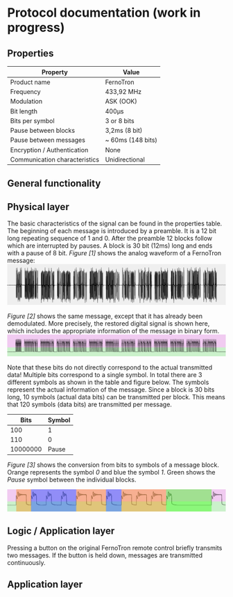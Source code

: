  

# Protocol documentation (work in progress)

## Properties

| Property                      | Value             |
| ----------------------------- | ----------------- |
| Product name                  | FernoTron         |
| Frequency                     | 433,92 MHz        |
| Modulation                    | ASK (OOK)         |
| Bit length                    | 400µs             |
| Bits per symbol               | 3 or 8 bits       |
| Pause between blocks          | 3,2ms (8 bit)     |
| Pause between messages        | ~ 60ms (148 bits) |
| Encryption / Authentication   | None              |
| Communication characteristics | Unidirectional    |

## General functionality





## Physical layer

The basic characteristics of the signal can be found in the properties table. The beginning of each message is introduced by a preamble. It is a 12 bit long repeating sequence of 1 and 0.  After the preamble 12 blocks follow which are interrupted by pauses. A block is 30 bit (12ms) long and ends with a pause of 8 bit.
*Figure [1]* shows the analog waveform of a FernoTron message:
![](img/analog.png)

*Figure [2]* shows the same message, except that it has already been demodulated. More precisely, the restored digital signal is shown here, which includes the appropriate information of the message in binary form. 
![](img/digital.png)

Note that these bits do not directly correspond to the actual transmitted data! Multiple bits correspond to a single symbol. In total there are 3 different symbols as shown in the table and figure below. The symbols represent the actual information of the message. Since a block is 30 bits long, 10 symbols (actual data bits) can be transmitted per block. This means that 120 symbols (data bits) are transmitted per message. 

| Bits     | Symbol |
| -------- | ------ |
| 100      | 1      |
| 110      | 0      |
| 10000000 | Pause  |

*Figure [3]* shows the conversion from bits to symbols of a message block. Orange represents the symbol *0* and blue the symbol *1*. Green shows the *Pause* symbol between the individual blocks.

![](img/bits-symbols.png)

## Logic / Application layer



Pressing a button on the original FernoTron remote control briefly transmits two messages. If the button is held down, messages are transmitted continuously. 



## Application layer

